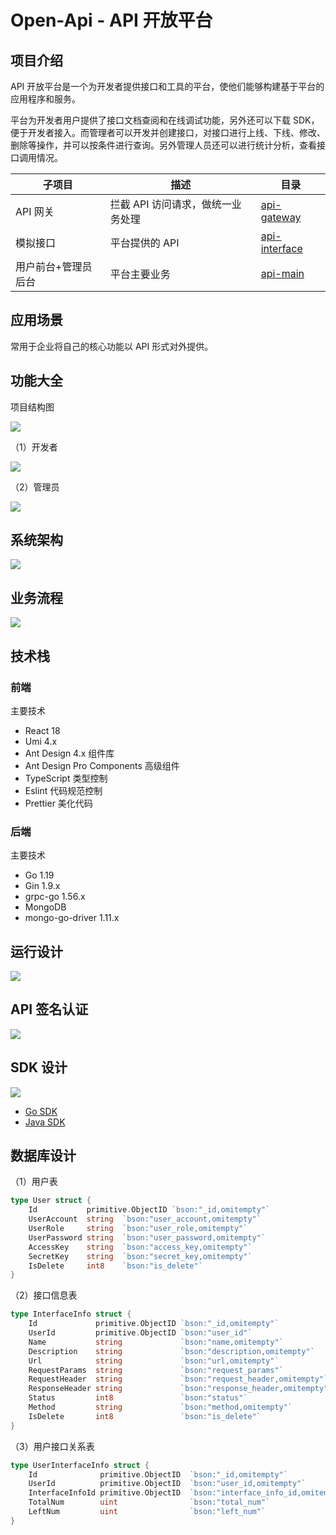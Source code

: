# Open-Api - API 开放平台
## 项目介绍
API 开放平台是一个为开发者提供接口和工具的平台，使他们能够构建基于平台的应用程序和服务。

平台为开发者用户提供了接口文档查阅和在线调试功能，另外还可以下载 SDK，便于开发者接入。而管理者可以开发并创建接口，对接口进行上线、下线、修改、删除等操作，并可以按条件进行查询。另外管理人员还可以进行统计分析，查看接口调用情况。 

| 子项目              | 描述                              | 目录          |
| ------------------- | --------------------------------- | ------------- |
| API 网关            | 拦截 API 访问请求，做统一业务处理 | [api-gateway](https://github.com/jianping5/open-api/tree/main/api-gateway)   |
| 模拟接口            | 平台提供的 API                    | [api-interface](https://github.com/jianping5/open-api/tree/main/api-interface) |
| 用户前台+管理员后台 | 平台主要业务                      | [api-main](https://github.com/jianping5/open-api/tree/main/api-main)      |


## 应用场景
常用于企业将自己的核心功能以 API 形式对外提供。

## 功能大全
项目结构图

![](./image/3.png)

（1）开发者

![](image/1.jpg)


（2）管理员

![](image/2.jpg)

## 系统架构
![](image/4.jpg)

## 业务流程
![](image/5.jpg)

## 技术栈
### 前端
主要技术
- React 18
- Umi 4.x
- Ant Design 4.x 组件库
- Ant Design Pro Components 高级组件
- TypeScript 类型控制
- Eslint 代码规范控制
- Prettier 美化代码

### 后端
主要技术
- Go 1.19
- Gin 1.9.x
- grpc-go 1.56.x
- MongoDB
- mongo-go-driver 1.11.x

## 运行设计
![](image/6.jpg)

## API 签名认证
![](image/7.png)

## SDK 设计
![](image/8.png)

- [Go SDK](https://github.com/jianping5/open-api-sdk-go)
- [Java SDK](https://github.com/jianping5/open-api-sdk-java)

## 数据库设计
（1）用户表
```Go
type User struct {
    Id           primitive.ObjectID `bson:"_id,omitempty"`
    UserAccount  string  `bson:"user_account,omitempty"`
    UserRole     string  `bson:"user_role,omitempty"`
    UserPassword string  `bson:"user_password,omitempty"`
    AccessKey    string  `bson:"access_key,omitempty"`
    SecretKey    string  `bson:"secret_key,omitempty"`
    IsDelete     int8    `bson:"is_delete"`
}
```
（2）接口信息表
```Go
type InterfaceInfo struct {
    Id             primitive.ObjectID `bson:"_id,omitempty"`
    UserId         primitive.ObjectID `bson:"user_id"`
    Name           string             `bson:"name,omitempty"`
    Description    string             `bson:"description,omitempty"`
    Url            string             `bson:"url,omitempty"`
    RequestParams  string             `bson:"request_params"`
    RequestHeader  string             `bson:"request_header,omitempty"`
    ResponseHeader string             `bson:"response_header,omitempty"`
    Status         int8               `bson:"status"`
    Method         string             `bson:"method,omitempty"`
    IsDelete       int8               `bson:"is_delete"`
}
```
（3）用户接口关系表
```Go
type UserInterfaceInfo struct {
    Id              primitive.ObjectID  `bson:"_id,omitempty"`
    UserId          primitive.ObjectID  `bson:"user_id,omitempty"`
    InterfaceInfoId primitive.ObjectID  `bson:"interface_info_id,omitempty"`
    TotalNum        uint                `bson:"total_num"`
    LeftNum         uint                `bson:"left_num"`
}
```